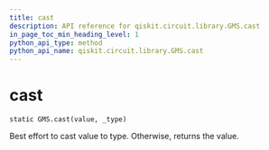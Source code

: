 ```yaml
---
title: cast
description: API reference for qiskit.circuit.library.GMS.cast
in_page_toc_min_heading_level: 1
python_api_type: method
python_api_name: qiskit.circuit.library.GMS.cast
---
```


# cast

<span id="qiskit.circuit.library.GMS.cast" />

`static GMS.cast(value, _type)`

Best effort to cast value to type. Otherwise, returns the value.

